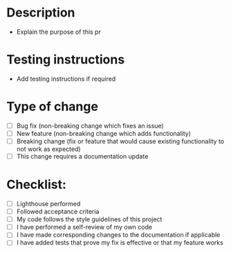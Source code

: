 # Description
* Explain the purpose of this pr


# Testing instructions
* Add testing instructions if required

# Type of change
- [ ] Bug fix (non-breaking change which fixes an issue)
- [ ] New feature (non-breaking change which adds functionality)
- [ ] Breaking change (fix or feature that would cause existing functionality to not work as expected)
- [ ] This change requires a documentation update

# Checklist:

- [ ] Lighthouse performed
- [ ] Followed acceptance criteria
- [ ] My code follows the style guidelines of this project
- [ ] I have performed a self-review of my own code
- [ ] I have made corresponding changes to the documentation if applicable
- [ ] I have added tests that prove my fix is effective or that my feature works